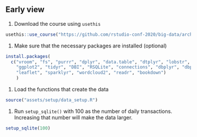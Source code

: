 ## Early view 

1. Download the course using `usethis`
```r
usethis::use_course("https://github.com/rstudio-conf-2020/big-data/archive/master.zip")
```

1. Make sure that the necessary packages are installed (optional)
```r
install.packages(
  c("vroom", "fs", "purrr", "dplyr", "data.table", "dtplyr", "lobstr", 
    "ggplot2", "tidyr", "DBI", "RSQLite", "connections", "dbplyr", "dbplot", 
    "leaflet", "sparklyr", "wordcloud2", "readr", "bookdown")
    )
```

1. Load the functions that create the data
```r
source("assets/setup/data_setup.R")
```

1. Run `setup_sqlite()` with 100 as the number of daily transactions. Increasing that number will make the data larger.
```r
setup_sqlite(100)
```
